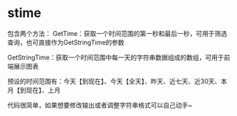 # stime
包含两个方法： GetTime：获取一个时间范围的第一秒和最后一秒，可用于筛选查询，也可直接作为GetStringTime的参数

GetStringTime：获取一个时间范围中每一天的字符串数据组成的数组，可用于前端展示图表

预设的时间范围有：今天【到现在】、今天【全天】、昨天、近七天、近30天、本月【到现在】、上月

代码很简单，如果想要修改输出或者调整字符串格式可以自己动手~
